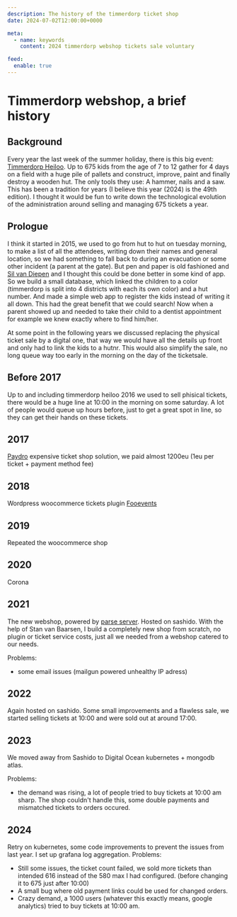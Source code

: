 ```yaml
---
description: The history of the timmerdorp ticket shop
date: 2024-07-02T12:00:00+0000

meta:
  - name: keywords
    content: 2024 timmerdorp webshop tickets sale voluntary

feed:
  enable: true
---
```


# Timmerdorp webshop, a brief history

## Background
Every year the last week of the summer holiday, there is this big event: [Timmerdorp Heiloo](https://timmerdorp.com/). Up to 675 kids from the age of 7 to 12 gather for 4 days on a field with a huge pile of pallets and construct, improve, paint and finally destroy a wooden hut. The only tools they use: A hammer, nails and a saw. This has been a tradition for years (I believe this year (2024) is the 49th edition). I thought it would be fun to write down the technological evolution of the administration around selling and managing 675 tickets a year.

## Prologue
I think it started in 2015, we used to go from hut to hut on tuesday morning, to make a list of all the attendees, writing down their names and general location, so we had something to fall back to during an evacuation or some other incident (a parent at the gate).
But pen and paper is old fashioned and [Sil van Diepen](sil.mt) and I thought this could be done better in some kind of app. So we build a small database, which linked the children to a color (timmerdorp is split into 4 districts with each its own color) and a hut number. And made a simple web app to register the kids instead of writing it all down. This had the great benefit that we could search! Now when a parent showed up and needed to take their child to a dentist appointment for example we knew exactly where to find him/her.

At some point in the following years we discussed replacing the physical ticket sale by a digital one, that way we would have all the details up front and only had to link the kids to a hutnr. This would also simplify the sale, no long queue way too early in the morning on the day of the ticketsale.

## Before 2017
Up to and including timmerdorp heiloo 2016 we used to sell phisical tickets, there would be a huge line at 10:00 in the morning on some saturday. A lot of people would queue up hours before, just to get a great spot in line, so they can get their hands on these tickets.

## 2017
[Paydro](https://paydro.com/) expensive ticket shop solution, we paid almost 1200eu (1eu per ticket + payment method fee)

## 2018
Wordpress woocommerce tickets plugin
[Fooevents](https://www.fooevents.com/)

## 2019
Repeated the woocommerce shop

## 2020
Corona

## 2021
The new webshop, powered by [parse server](https://parseplatform.org/). Hosted on sashido. With the help of Stan van Baarsen, I build a completely new shop from scratch, no plugin or ticket service costs, just all we needed from a webshop catered to our needs.

Problems:
- some email issues (mailgun powered unhealthy IP adress)

## 2022
Again hosted on sashido. Some small improvements and a flawless sale, we started selling tickets at 10:00 and were sold out at around 17:00.

## 2023
We moved away from Sashido to Digital Ocean kubernetes + mongodb atlas.

Problems: 
- the demand was rising, a lot of people tried to buy tickets at 10:00 am sharp. The shop couldn't handle this, some double payments and mismatched tickets to orders occured.

## 2024
Retry on kubernetes, some code improvements to prevent the issues from last year.
I set up grafana log aggregation.
Problems:
- Still some issues, the ticket count failed, we sold more tickets than intended 616 instead of the 580 max I had configured. (before changing it to 675 just after 10:00)
- A small bug where old payment links could be used for changed orders.
- Crazy demand, a 1000 users (whatever this exactly means, google analytics) tried to buy tickets at 10:00 am.

<image-element source="2024/timmerdorp-google-analytics" width="740" height="1000" alt="Google analytics" type="png" />
<image-element source="2024/grafana-request-metrics" width="740" height="425" alt="Grafana request metrics" type="png" />
